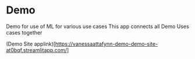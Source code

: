 # Demo

Demo for use of ML for various use cases
This app connects all Demo Uses cases together

(Demo Site applink)[https://vanessaattafynn-demo-demo-site-at0bqf.streamlitapp.com/]

